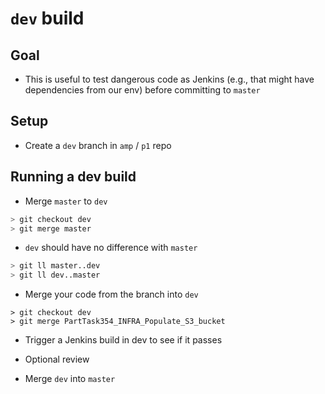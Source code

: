 # `dev` build

## Goal

- This is useful to test dangerous code as Jenkins (e.g., that might have
  dependencies from our env) before committing to `master`

## Setup

- Create a `dev` branch in `amp` / `p1` repo

## Running a dev build

- Merge `master` to `dev`
```bash
> git checkout dev
> git merge master
```

- `dev` should have no difference with `master`
```bash
> git ll master..dev
> git ll dev..master
```

- Merge your code from the branch into `dev`
```
> git checkout dev
> git merge PartTask354_INFRA_Populate_S3_bucket
```

- Trigger a Jenkins build in dev to see if it passes

- Optional review

- Merge `dev` into `master`
